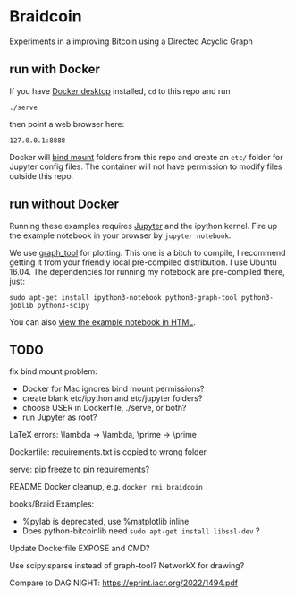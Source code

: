 # Braidcoin

Experiments in a improving Bitcoin using a Directed Acyclic Graph


## run with Docker

If you have [Docker desktop] installed, `cd` to this repo and run
```
./serve
```
then point a web browser here:
```
127.0.0.1:8888
```
Docker will [bind mount] folders from this repo and create an `etc/` folder for Jupyter config files. The container will not have permission to modify files outside this repo.

[Docker desktop]: https://www.docker.com/products/docker-desktop/
[bind mount]: https://docs.docker.com/engine/storage/bind-mounts/


## run without Docker

Running these examples requires [Jupyter] and the ipython kernel.  Fire up the example notebook in your browser by `jupyter notebook`.

We use [graph_tool] for plotting. This one is a bitch to compile, I recommend getting it from your friendly local pre-compiled distribution. I use Ubuntu 16.04.  The dependencies for running my notebook are pre-compiled there, just:

```
sudo apt-get install ipython3-notebook python3-graph-tool python3-joblib python3-scipy
```

You can also [view the example notebook in HTML].

[Jupyter]: http://jupyter.org/
[graph_tool]: https://graph-tool.skewed.de/
[view the example notebook in HTML]: https://rawgit.com/mcelrath/braidcoin/master/Braid%2BExamples.html


## TODO

fix bind mount problem:

- Docker for Mac ignores bind mount permissions?
- create blank etc/ipython and etc/jupyter folders?
- choose USER in Dockerfile, ./serve, or both?
- run Jupyter as root?

LaTeX errors: \lambda -> \\lambda, \prime -> \\prime

Dockerfile: requirements.txt is copied to wrong folder

serve: pip freeze to pin requirements?

README Docker cleanup, e.g. `docker rmi braidcoin`

books/Braid Examples:

- %pylab is deprecated, use %matplotlib inline
- Does python-bitcoinlib need `sudo apt-get install libssl-dev` ?

Update Dockerfile EXPOSE and CMD?

Use scipy.sparse instead of graph-tool? NetworkX for drawing?

Compare to DAG NIGHT: https://eprint.iacr.org/2022/1494.pdf
